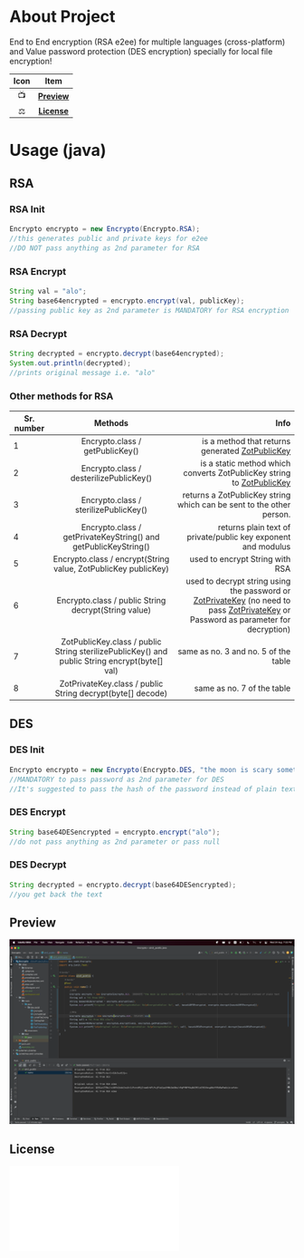 # About Project
End to End encryption (RSA e2ee) for multiple languages (cross-platform) and Value password protection (DES encryption) specially for local file encryption! 


| Icon |           Item            |
|:----:|:-------------------------:|
|  📺  |  [**Preview**](#Preview)  |
|  ⚖️  |  [**License**](#License)  |

# Usage (java)

## RSA


### RSA Init

```java
Encrypto encrypto = new Encrypto(Encrypto.RSA);
//this generates public and private keys for e2ee
//DO NOT pass anything as 2nd parameter for RSA
```
### RSA Encrypt
```java
String val = "alo";
String base64encrypted = encrypto.encrypt(val, publicKey);
//passing public key as 2nd parameter is MANDATORY for RSA encryption
```

### RSA Decrypt

```java
String decrypted = encrypto.decrypt(base64encrypted);
System.out.println(decrypted);
//prints original message i.e. "alo"
```

### Other methods for RSA

| Sr. number |                                                              Methods                                                              |                                                                                                                                                                                                                                                                                                                                                       Info |
|------------|:---------------------------------------------------------------------------------------------------------------------------------:|-----------------------------------------------------------------------------------------------------------------------------------------------------------------------------------------------------------------------------------------------------------------------------------------------------------------------------------------------------------:|
| 1          |                                                  Encrypto.class / getPublicKey()                                                  |                                                                                                                                                                                                 is a method that returns generated [ZotPublicKey](!https://github.com/ssddcodes/stunning-encryptio/blob/encrypto/src/main/java/dev/ssdd/ZotPublicKey.java) |
| 2          |                                              Encrypto.class / desterilizePublicKey()                                              |                                                                                                                                                                           is a static method which converts ZotPublicKey string to [ZotPublicKey](!https://github.com/ssddcodes/stunning-encryptio/blob/encrypto/src/main/java/dev/ssdd/ZotPublicKey.java) |
| 3          |                                               Encrypto.class / sterilizePublicKey()                                               |                                                                                                                                                                                                                                                                                       returns a ZotPublicKey string which can be sent to the other person. |
| 4          |                                  Encrypto.class / getPrivateKeyString() and getPublicKeyString()                                  |                                                                                                                                                                                                                                                                                              returns plain text of private/public key exponent and modulus |
| 5          |                                  Encrypto.class / encrypt(String value, ZotPublicKey publicKey)                                   |                                                                                                                                                                                                                                                                                                                            used to encrypt String with RSA |
| 6          |                                       Encrypto.class / public String decrypt(String value)                                        | used to decrypt string using the password or [ZotPrivateKey](!https://github.com/ssddcodes/stunning-encryptio/blob/encrypto/src/main/java/dev/ssdd/ZotPrivateKey.java) (no need to pass [ZotPrivateKey](!https://github.com/ssddcodes/stunning-encryptio/blob/encrypto/src/main/java/dev/ssdd/ZotPrivateKey.java) or Password as parameter for decryption) |
| 7          |                   ZotPublicKey.class / public String sterilizePublicKey() and public String encrypt(byte[] val)                   |                                                                                                                                                                                                                                                                                                                       same as no. 3 and no. 5 of the table |
| 8          |                                    ZotPrivateKey.class / public String decrypt(byte[] decode)                                     |                                                                                                                                                                                                                                                                                                                                 same as no. 7 of the table |

## DES

### DES Init 
```java
Encrypto encrypto = new Encrypto(Encrypto.DES, "the moon is scary sometimes"); 
//MANDATORY to pass password as 2nd parameter for DES
//It's suggested to pass the hash of the password instead of plain text
```

### DES Encrypt

```java
String base64DESencrypted = encrypto.encrypt("alo");
//do not pass anything as 2nd parameter or pass null
```

### DES Decrypt

```java
String decrypted = encrypto.decrypt(base64DESencrypted);
//you get back the text 
```

## Preview

![](img.png "Test Screenshot")

## License

![](LICENSE.md)
